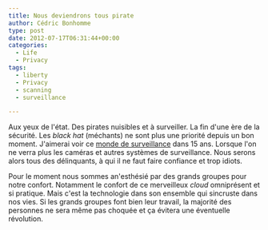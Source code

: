 ```yaml
---
title: Nous deviendrons tous pirate
author: Cédric Bonhomme
type: post
date: 2012-07-17T06:31:44+00:00
categories:
  - Life
  - Privacy
tags:
  - liberty
  - Privacy
  - scanning
  - surveillance

---
```

Aux yeux de l'état. Des pirates nuisibles et à surveiller. La fin d'une ère de la
sécurité. Les _black hat_ (méchants) ne sont plus une priorité depuis un bon moment.
J'aimerai voir ce [monde de surveillance][1] dans 15 ans. Lorsque l'on ne verra plus les
caméras et autres systèmes de surveillance. Nous serons alors tous des délinquants, à
qui il ne faut faire confiance et trop idiots.

Pour le moment nous sommes an'esthésié par des grands groupes pour notre confort.
Notamment le confort de ce merveilleux _cloud_ omniprésent et si pratique.
Mais c'est la technologie dans son ensemble qui sincruste dans nos vies.
Si les grands groupes font bien leur travail, la majorité des personnes ne sera même pas
choquée et ça évitera une éventuelle révolution.

 [1]: http://www.schneier.com/blog/archives/2012/07/remote_scanning.html
